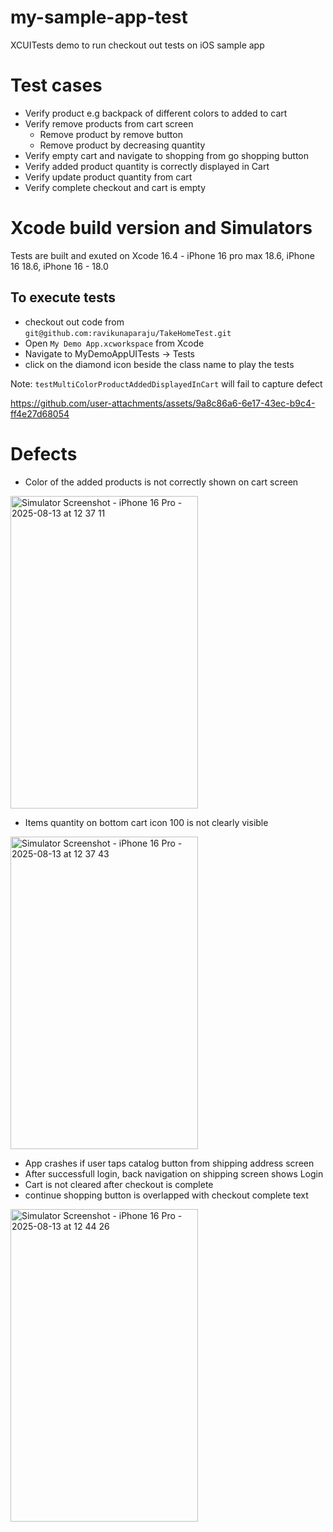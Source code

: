 # my-sample-app-test

XCUITests demo to run checkout out tests on iOS sample app

# Test cases
  - Verify product e.g backpack of different colors to added to cart
  - Verify remove products from cart screen
      - Remove product by remove button
      - Remove product by decreasing quantity
  - Verify empty cart and navigate to shopping from go shopping button
  - Verify added product quantity is correctly displayed in Cart
  - Verify update product quantity from cart
  - Verify complete checkout and cart is empty

# Xcode build version and Simulators
Tests are built and exuted on Xcode 16.4 - iPhone 16 pro max 18.6, iPhone 16 18.6, iPhone 16 - 18.0

## To execute tests
- checkout out code from `git@github.com:ravikunaparaju/TakeHomeTest.git`
- Open `My Demo App.xcworkspace` from Xcode
- Navigate to MyDemoAppUITests -> Tests
- click on the diamond icon beside the class name to play the tests

Note: `testMultiColorProductAddedDisplayedInCart` will fail to capture defect





https://github.com/user-attachments/assets/9a8c86a6-6e17-43ec-b9c4-ff4e27d68054






# Defects

  - Color of the added products is not correctly shown on cart screen
<img width="300" height="500" alt="Simulator Screenshot - iPhone 16 Pro - 2025-08-13 at 12 37 11" src="https://github.com/user-attachments/assets/5d2a7b2d-307d-4676-85ce-ca49f33927ee" />


  - Items quantity on bottom cart icon 100 is not clearly visible
<img width="300" height="500" alt="Simulator Screenshot - iPhone 16 Pro - 2025-08-13 at 12 37 43" src="https://github.com/user-attachments/assets/07f9b27f-be8b-4794-9035-55adeef1bb8a" />


  - App crashes if user taps catalog button from shipping address screen
  - After successfull login, back navigation on shipping screen shows Login
  - Cart is not cleared after checkout is complete
  - continue shopping button is overlapped with checkout complete text
<img width="300" height="500" alt="Simulator Screenshot - iPhone 16 Pro - 2025-08-13 at 12 44 26" src="https://github.com/user-attachments/assets/5cc2b53e-1c2d-49bb-875f-fd645dd240cf" />






